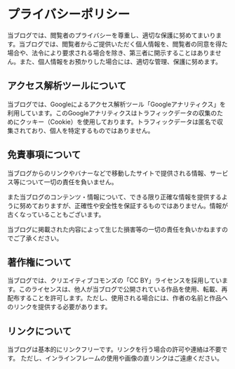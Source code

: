 # プライバシーポリシー

当ブログでは、閲覧者のプライバシーを尊重し、適切な保護に努めてまいります。当ブログでは、閲覧者からご提供いただく個人情報を、閲覧者の同意を得た場合や、法令により要求される場合を除き、第三者に開示することはありません。また、個人情報をお預かりした場合には、適切な管理、保護に努めます。

## アクセス解析ツールについて

当ブログでは、Googleによるアクセス解析ツール「Googleアナリティクス」を利用しています。このGoogleアナリティクスはトラフィックデータの収集のためにクッキー（Cookie）を使用しております。トラフィックデータは匿名で収集されており、個人を特定するものではありません。

## 免責事項について

当ブログからのリンクやバナーなどで移動したサイトで提供される情報、サービス等について一切の責任を負いません。

また当ブログのコンテンツ・情報について、できる限り正確な情報を提供するように努めておりますが、正確性や安全性を保証するものではありません。情報が古くなっていることもございます。

当ブログに掲載された内容によって生じた損害等の一切の責任を負いかねますのでご了承ください。

## 著作権について

当ブログでは、クリエイティブコモンズの「CC BY」ライセンスを採用しています。このライセンスは、他人が当ブログで公開されている作品を使用、転載、再配布することを許可します。ただし、使用される場合には、作者の名前と作品へのリンクを提供する必要があります。

## リンクについて

当ブログは基本的にリンクフリーです。リンクを行う場合の許可や連絡は不要です。
ただし、インラインフレームの使用や画像の直リンクはご遠慮ください。
